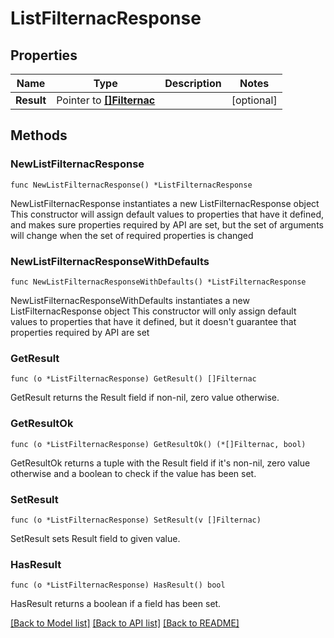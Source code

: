 # ListFilternacResponse

## Properties

Name | Type | Description | Notes
------------ | ------------- | ------------- | -------------
**Result** | Pointer to [**[]Filternac**](Filternac.md) |  | [optional] 

## Methods

### NewListFilternacResponse

`func NewListFilternacResponse() *ListFilternacResponse`

NewListFilternacResponse instantiates a new ListFilternacResponse object
This constructor will assign default values to properties that have it defined,
and makes sure properties required by API are set, but the set of arguments
will change when the set of required properties is changed

### NewListFilternacResponseWithDefaults

`func NewListFilternacResponseWithDefaults() *ListFilternacResponse`

NewListFilternacResponseWithDefaults instantiates a new ListFilternacResponse object
This constructor will only assign default values to properties that have it defined,
but it doesn't guarantee that properties required by API are set

### GetResult

`func (o *ListFilternacResponse) GetResult() []Filternac`

GetResult returns the Result field if non-nil, zero value otherwise.

### GetResultOk

`func (o *ListFilternacResponse) GetResultOk() (*[]Filternac, bool)`

GetResultOk returns a tuple with the Result field if it's non-nil, zero value otherwise
and a boolean to check if the value has been set.

### SetResult

`func (o *ListFilternacResponse) SetResult(v []Filternac)`

SetResult sets Result field to given value.

### HasResult

`func (o *ListFilternacResponse) HasResult() bool`

HasResult returns a boolean if a field has been set.


[[Back to Model list]](../README.md#documentation-for-models) [[Back to API list]](../README.md#documentation-for-api-endpoints) [[Back to README]](../README.md)


